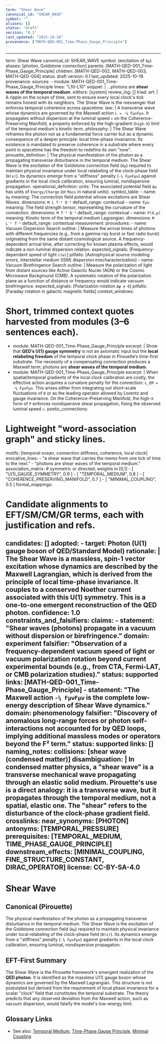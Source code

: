 ```yaml
---
term: "Shear Wave"
canonical_id: "SHEAR_WAVE"
symbol: ""
aliases: []
status: "draft"
version: "0.1"
last_updated: "2025-10-18"
provenance: ["MATH-QED-001_Time-Phase_Gauge_Principle"]
---
```


---
term: Shear Wave
canonical_id: SHEAR_WAVE
symbol: (excitation of `Aμ`)
aliases: [photon, Goldstone connection]
parents: [MATH-QED-001_Time-Phase_Gauge_Principle]
children: [MATH-QED-002, MATH-QED-003, MATH-QED-004]
status: draft
version: 0.1
last_updated: 2025-10-18
provenance:
  sources:
    - module: MATH-QED-001_Time-Phase_Gauge_Principle
      lines: "L10-L10"
      snippet: |
        ...photons are **shear waves of the temporal medium**.
  editors: [system]
  review_log: []
triad:
  art: |
    A ripple on the ocean of time, sent to ensure every local clock's tick remains honest with its neighbors. The Shear Wave is the messenger that enforces temporal coherence across spacetime.
  law: |
    A transverse wave whose dynamics are governed by the Maxwell action `L = -¼ FμνFμν`. It propagates without dispersion at the luminal speed `c` on the Coherence-Preserving Manifold, a property enforced by the high-gradient (`high-X`) limit of the temporal medium's kinetic term.
  philosophy: |
    The Shear Wave reframes the photon not as a fundamental force carrier but as a dynamic consequence of a deeper principle: local time-phase invariance. Its existence is mandated to preserve coherence in a substrate where every point in spacetime has the freedom to redefine its own "now".
pirouette_definition: |
  The physical manifestation of the photon as a propagating transverse disturbance in the temporal medium. The Shear Wave is the excitation of the Goldstone connection field (`Aμ`) required to maintain physical invariance under local relabeling of the clock-phase field (`θ(x)`). Its dynamics emerge from a "stiffness" penalty (`-¼ FμνFμν`) against gradients in the local clock calibration, ensuring luminal, nondispersive propagation.
operational_definition:
  units: The associated potential field `Aμ` has units of `Energy/Charge` (or `Mass` in natural units).
  symbol_table:
    - name: `Aμ`
      meaning: The connection field potential whose excitations are Shear Waves.
      dimensions: `M L T⁻¹ Q⁻¹`
      default_range: contextual
    - name: `Fμν`
      meaning: The field strength tensor, representing the curvature of the connection.
      dimensions: `M T⁻¹ Q⁻¹`
      default_range: contextual
    - name: `P(X,ρ)`
      meaning: Kinetic term of the temporal medium Lagrangian.
      dimensions: `M L⁻¹ T⁻²`
      default_range: contextual
  measurement:
    procedures:
      - name: Vacuum Dispersion Search
        outline: |
          Measure the arrival times of photons with different frequencies (e.g., from a gamma-ray burst or fast radio burst) originating from the same distant cosmological source. A frequency-dependent arrival time, after correcting for known plasma effects, would indicate a non-luminal dispersion relation.
        expected_signals: [Frequency-dependent speed of light `c(ω)`]
        pitfalls: [Astrophysical source modeling errors, Interstellar medium (ISM) dispersion mischaracterization]
      - name: Vacuum Birefringence Search
        outline: |
          Measure the polarization of light from distant sources like Active Galactic Nuclei (AGN) or the Cosmic Microwave Background (CMB). A systematic rotation of the polarization plane as a function of distance or frequency would indicate vacuum birefringence.
        expected_signals: [Polarization rotation `Δψ ≠ 0`]
        pitfalls: [Faraday rotation in galactic magnetic fields]
context_windows:
  # Short, trimmed context quotes harvested from modules (3–6 sentences each).
  - module: MATH-QED-001_Time-Phase_Gauge_Principle
    excerpt: |
      Show that **QED’s U(1) gauge symmetry** is not an axiomatic input but the **local relabeling freedom** of the temporal clock phase in Pirouette’s time-first substrate. The necessity of a compensating connection produces a Maxwell term; photons are **shear waves of the temporal medium**.
  - module: MATH-QED-001_Time-Phase_Gauge_Principle
    excerpt: |
      When spatial/temporal gradients of the local clock calibration are costly, the effective action acquires a curvature penalty for the connection: `L_EM = -¼ FμνFμν`. This arises either from integrating out short-scale fluctuations of `θ` or as the leading operator allowed by Lorentz and gauge invariance. On the Coherence-Preserving Manifold, the high-`X` form of `P` enforces nondispersive shear propagation, fixing the observed luminal speed `c`.
poetic_connections:
  # Lightweight "word-association graph" and sticky lines.
  motifs: [temporal ocean, connection stiffness, coherence, local clock]
  evocative_lines:
    - "a shear wave that carries the memo from one tick of time to the next."
    - "photons are shear waves of the temporal medium."
  association_matrix:
    # symmetric or directed; weights in [0,1]
    - [ "U(1)_GAUGE_SYMMETRY", 0.9 ]
    - [ "TEMPORAL_MEDIUM", 0.8 ]
    - [ "COHERENCE_PRESERVING_MANIFOLD", 0.7 ]
    - [ "MINIMAL_COUPLING", 0.5 ]
formal_mappings:
  # Candidate alignments to EFT/SM/CM/GR terms, each with justification and refs.
  candidates: []
  adopted:
    - target: Photon (U(1) gauge boson of QED/Standard Model)
      rationale: |
        The Shear Wave is a massless, spin-1 vector excitation whose dynamics are described by the Maxwell Lagrangian, which is derived from the principle of local time-phase invariance. It couples to a conserved Noether current associated with this U(1) symmetry. This is a one-to-one emergent reconstruction of the QED photon.
      confidence: 1.0
constraints_and_falsifiers:
  claims:
    - statement: "Shear waves (photons) propagate in a vacuum without dispersion or birefringence."
      domain: experiment
      falsifier: "Observation of a frequency-dependent vacuum speed of light or vacuum polarization rotation beyond current experimental bounds (e.g., from CTA, Fermi-LAT, or CMB polarization studies)."
      status: supported
      links: [MATH-QED-001_Time-Phase_Gauge_Principle]
    - statement: "The Maxwell action `-¼ FμνFμν` is the complete low-energy description of Shear Wave dynamics."
      domain: phenomenology
      falsifier: "Discovery of anomalous long-range forces or photon self-interactions not accounted for by QED loops, implying additional massless modes or operators beyond the F² term."
      status: supported
      links: []
naming_notes:
  collisions: [shear wave (condensed matter)]
  disambiguation: |
    In condensed matter physics, a "shear wave" is a transverse mechanical wave propagating through an elastic solid medium. Pirouette's use is a direct analogy: it is a transverse wave, but it propagates through the temporal medium, not a spatial, elastic one. The "shear" refers to the disturbance of the clock-phase gradient field.
crosslinks:
  near_synonyms: [PHOTON]
  antonyms: [TEMPORAL_PRESSURE]
  prerequisites: [TEMPORAL_MEDIUM, TIME_PHASE_GAUGE_PRINCIPLE]
  downstream_effects: [MINIMAL_COUPLING, FINE_STRUCTURE_CONSTANT, DIRAC_OPERATOR]
license: CC-BY-SA-4.0
---

# Shear Wave

## Canonical (Pirouette)
The physical manifestation of the photon as a propagating transverse disturbance in the temporal medium. The Shear Wave is the excitation of the Goldstone connection field (`Aμ`) required to maintain physical invariance under local relabeling of the clock-phase field (`θ(x)`). Its dynamics emerge from a "stiffness" penalty (`-¼ FμνFμν`) against gradients in the local clock calibration, ensuring luminal, nondispersive propagation.

## EFT-First Summary
The Shear Wave is the Pirouette framework's emergent realization of the **QED photon**. It is identified as the massless U(1) gauge boson whose dynamics are governed by the Maxwell Lagrangian. This structure is not postulated but derived from the requirement of local phase invariance for a scalar "clock" field that constitutes the temporal substrate. The theory predicts that any observed deviation from the Maxwell action, such as vacuum dispersion, would falsify the model's low-energy limit.

## Glossary Links
- See also: [Temporal Medium](<link>), [Time-Phase Gauge Principle](<link>), [Minimal Coupling](<link>)